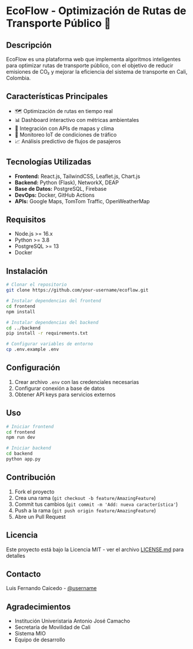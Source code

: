 # EcoFlow - Optimización de Rutas de Transporte Público 🚌

## Descripción
EcoFlow es una plataforma web que implementa algoritmos inteligentes para optimizar rutas de transporte público, con el objetivo de reducir emisiones de CO₂ y mejorar la eficiencia del sistema de transporte en Cali, Colombia.

## Características Principales
- 🗺️ Optimización de rutas en tiempo real
- 📊 Dashboard interactivo con métricas ambientales
- 🔗 Integración con APIs de mapas y clima
- 📱 Monitoreo IoT de condiciones de tráfico
- 📈 Análisis predictivo de flujos de pasajeros

## Tecnologías Utilizadas
- **Frontend:** React.js, TailwindCSS, Leaflet.js, Chart.js
- **Backend:** Python (Flask), NetworkX, DEAP
- **Base de Datos:** PostgreSQL, Firebase
- **DevOps:** Docker, GitHub Actions
- **APIs:** Google Maps, TomTom Traffic, OpenWeatherMap

## Requisitos
- Node.js >= 16.x
- Python >= 3.8
- PostgreSQL >= 13
- Docker

## Instalación
```bash
# Clonar el repositorio
git clone https://github.com/your-username/ecoflow.git

# Instalar dependencias del frontend
cd frontend
npm install

# Instalar dependencias del backend
cd ../backend
pip install -r requirements.txt

# Configurar variables de entorno
cp .env.example .env
```

## Configuración
1. Crear archivo `.env` con las credenciales necesarias
2. Configurar conexión a base de datos
3. Obtener API keys para servicios externos

## Uso
```bash
# Iniciar frontend
cd frontend
npm run dev

# Iniciar backend
cd backend
python app.py
```

## Contribución
1. Fork el proyecto
2. Crea una rama (`git checkout -b feature/AmazingFeature`)
3. Commit tus cambios (`git commit -m 'Add: nueva característica'`)
4. Push a la rama (`git push origin feature/AmazingFeature`)
5. Abre un Pull Request

## Licencia
Este proyecto está bajo la Licencia MIT - ver el archivo [LICENSE.md](LICENSE.md) para detalles

## Contacto
Luis Fernando Caicedo - [@username](https://twitter.com/username)

## Agradecimientos
- Institución Univeristaria Antonio José Camacho
- Secretaría de Movilidad de Cali
- Sistema MIO
- Equipo de desarrollo
